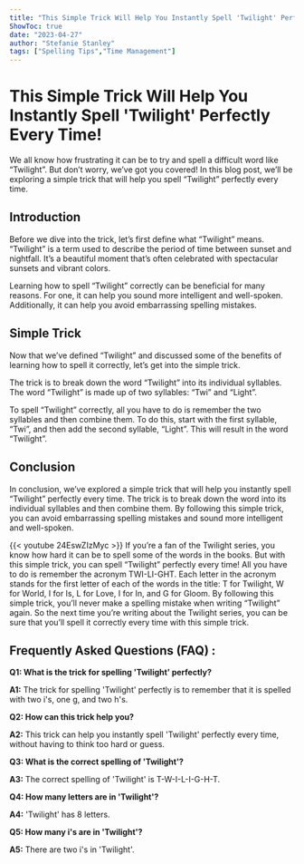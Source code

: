 ```yaml
---
title: "This Simple Trick Will Help You Instantly Spell 'Twilight' Perfectly Every Time!"
ShowToc: true 
date: "2023-04-27"
author: "Stefanie Stanley" 
tags: ["Spelling Tips","Time Management"]
---
```

# This Simple Trick Will Help You Instantly Spell 'Twilight' Perfectly Every Time!

We all know how frustrating it can be to try and spell a difficult word like “Twilight”. But don’t worry, we’ve got you covered! In this blog post, we’ll be exploring a simple trick that will help you spell “Twilight” perfectly every time.

## Introduction

Before we dive into the trick, let’s first define what “Twilight” means. “Twilight” is a term used to describe the period of time between sunset and nightfall. It’s a beautiful moment that’s often celebrated with spectacular sunsets and vibrant colors. 

Learning how to spell “Twilight” correctly can be beneficial for many reasons. For one, it can help you sound more intelligent and well-spoken. Additionally, it can help you avoid embarrassing spelling mistakes.

## Simple Trick

Now that we’ve defined “Twilight” and discussed some of the benefits of learning how to spell it correctly, let’s get into the simple trick. 

The trick is to break down the word “Twilight” into its individual syllables. The word “Twilight” is made up of two syllables: “Twi” and “Light”. 

To spell “Twilight” correctly, all you have to do is remember the two syllables and then combine them. To do this, start with the first syllable, “Twi”, and then add the second syllable, “Light”. This will result in the word “Twilight”. 

## Conclusion

In conclusion, we’ve explored a simple trick that will help you instantly spell “Twilight” perfectly every time. The trick is to break down the word into its individual syllables and then combine them. By following this simple trick, you can avoid embarrassing spelling mistakes and sound more intelligent and well-spoken.

{{< youtube 24EswZIzMyc >}} 
If you’re a fan of the Twilight series, you know how hard it can be to spell some of the words in the books. But with this simple trick, you can spell “Twilight” perfectly every time! All you have to do is remember the acronym TWI-LI-GHT. Each letter in the acronym stands for the first letter of each of the words in the title: T for Twilight, W for World, I for Is, L for Love, I for In, and G for Gloom. By following this simple trick, you’ll never make a spelling mistake when writing “Twilight” again. So the next time you’re writing about the Twilight series, you can be sure that you’ll spell it correctly every time with this simple trick.

## Frequently Asked Questions (FAQ) :
**Q1: What is the trick for spelling 'Twilight' perfectly?**

**A1:** The trick for spelling 'Twilight' perfectly is to remember that it is spelled with two i's, one g, and two h's.

**Q2: How can this trick help you?**

**A2:** This trick can help you instantly spell 'Twilight' perfectly every time, without having to think too hard or guess.

**Q3: What is the correct spelling of 'Twilight'?**

**A3:** The correct spelling of 'Twilight' is T-W-I-L-I-G-H-T.

**Q4: How many letters are in 'Twilight'?**

**A4:** 'Twilight' has 8 letters.

**Q5: How many i's are in 'Twilight'?**

**A5:** There are two i's in 'Twilight'.





